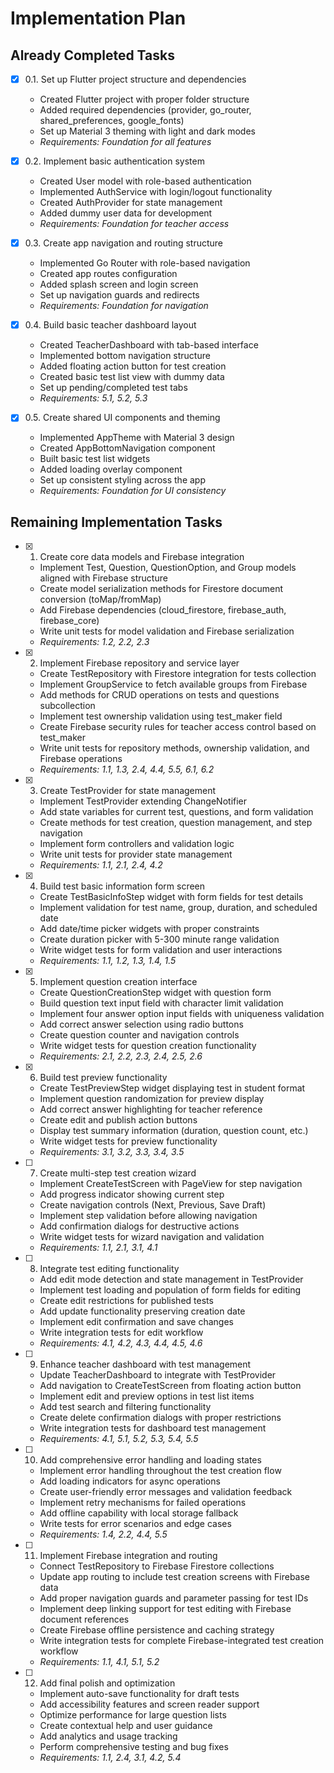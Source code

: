 # Implementation Plan

## Already Completed Tasks

- [x] 0.1. Set up Flutter project structure and dependencies
  - Created Flutter project with proper folder structure
  - Added required dependencies (provider, go_router, shared_preferences, google_fonts)
  - Set up Material 3 theming with light and dark modes
  - _Requirements: Foundation for all features_

- [x] 0.2. Implement basic authentication system
  - Created User model with role-based authentication
  - Implemented AuthService with login/logout functionality
  - Created AuthProvider for state management
  - Added dummy user data for development
  - _Requirements: Foundation for teacher access_

- [x] 0.3. Create app navigation and routing structure
  - Implemented Go Router with role-based navigation
  - Created app routes configuration
  - Added splash screen and login screen
  - Set up navigation guards and redirects
  - _Requirements: Foundation for navigation_

- [x] 0.4. Build basic teacher dashboard layout
  - Created TeacherDashboard with tab-based interface
  - Implemented bottom navigation structure
  - Added floating action button for test creation
  - Created basic test list view with dummy data
  - Set up pending/completed test tabs
  - _Requirements: 5.1, 5.2, 5.3_

- [x] 0.5. Create shared UI components and theming
  - Implemented AppTheme with Material 3 design
  - Created AppBottomNavigation component
  - Built basic test list widgets
  - Added loading overlay component
  - Set up consistent styling across the app
  - _Requirements: Foundation for UI consistency_

## Remaining Implementation Tasks

- [x] 1. Create core data models and Firebase integration


  - Implement Test, Question, QuestionOption, and Group models aligned with Firebase structure
  - Create model serialization methods for Firestore document conversion (toMap/fromMap)
  - Add Firebase dependencies (cloud_firestore, firebase_auth, firebase_core)
  - Write unit tests for model validation and Firebase serialization
  - _Requirements: 1.2, 2.2, 2.3_

- [x] 2. Implement Firebase repository and service layer



  - Create TestRepository with Firestore integration for tests collection
  - Implement GroupService to fetch available groups from Firebase
  - Add methods for CRUD operations on tests and questions subcollection
  - Implement test ownership validation using test_maker field
  - Create Firebase security rules for teacher access control based on test_maker
  - Write unit tests for repository methods, ownership validation, and Firebase operations
  - _Requirements: 1.1, 1.3, 2.4, 4.4, 5.5, 6.1, 6.2_




- [x] 3. Create TestProvider for state management

  - Implement TestProvider extending ChangeNotifier
  - Add state variables for current test, questions, and form validation
  - Create methods for test creation, question management, and step navigation
  - Implement form controllers and validation logic
  - Write unit tests for provider state management
  - _Requirements: 1.1, 2.1, 2.4, 4.2_

- [x] 4. Build test basic information form screen




  - Create TestBasicInfoStep widget with form fields for test details
  - Implement validation for test name, group, duration, and scheduled date
  - Add date/time picker widgets with proper constraints
  - Create duration picker with 5-300 minute range validation
  - Write widget tests for form validation and user interactions
  - _Requirements: 1.1, 1.2, 1.3, 1.4, 1.5_

- [x] 5. Implement question creation interface





  - Create QuestionCreationStep widget with question form
  - Build question text input field with character limit validation
  - Implement four answer option input fields with uniqueness validation
  - Add correct answer selection using radio buttons
  - Create question counter and navigation controls
  - Write widget tests for question creation functionality
  - _Requirements: 2.1, 2.2, 2.3, 2.4, 2.5, 2.6_

- [x] 6. Build test preview functionality






  - Create TestPreviewStep widget displaying test in student format
  - Implement question randomization for preview display
  - Add correct answer highlighting for teacher reference
  - Create edit and publish action buttons
  - Display test summary information (duration, question count, etc.)
  - Write widget tests for preview functionality
  - _Requirements: 3.1, 3.2, 3.3, 3.4, 3.5_

- [ ] 7. Create multi-step test creation wizard
  - Implement CreateTestScreen with PageView for step navigation
  - Add progress indicator showing current step
  - Create navigation controls (Next, Previous, Save Draft)
  - Implement step validation before allowing navigation
  - Add confirmation dialogs for destructive actions
  - Write widget tests for wizard navigation and validation
  - _Requirements: 1.1, 2.1, 3.1, 4.1_

- [ ] 8. Integrate test editing functionality
  - Add edit mode detection and state management in TestProvider
  - Implement test loading and population of form fields for editing
  - Create edit restrictions for published tests
  - Add update functionality preserving creation date
  - Implement edit confirmation and save changes
  - Write integration tests for edit workflow
  - _Requirements: 4.1, 4.2, 4.3, 4.4, 4.5, 4.6_

- [ ] 9. Enhance teacher dashboard with test management
  - Update TeacherDashboard to integrate with TestProvider
  - Add navigation to CreateTestScreen from floating action button
  - Implement edit and preview options in test list items
  - Add test search and filtering functionality
  - Create delete confirmation dialogs with proper restrictions
  - Write integration tests for dashboard test management
  - _Requirements: 4.1, 5.1, 5.2, 5.3, 5.4, 5.5_

- [ ] 10. Add comprehensive error handling and loading states
  - Implement error handling throughout the test creation flow
  - Add loading indicators for async operations
  - Create user-friendly error messages and validation feedback
  - Implement retry mechanisms for failed operations
  - Add offline capability with local storage fallback
  - Write tests for error scenarios and edge cases
  - _Requirements: 1.4, 2.2, 4.4, 5.5_

- [ ] 11. Implement Firebase integration and routing
  - Connect TestRepository to Firebase Firestore collections
  - Update app routing to include test creation screens with Firebase data
  - Add proper navigation guards and parameter passing for test IDs
  - Implement deep linking support for test editing with Firebase document references
  - Create Firebase offline persistence and caching strategy
  - Write integration tests for complete Firebase-integrated test creation workflow
  - _Requirements: 1.1, 4.1, 5.1, 5.2_

- [ ] 12. Add final polish and optimization
  - Implement auto-save functionality for draft tests
  - Add accessibility features and screen reader support
  - Optimize performance for large question lists
  - Create contextual help and user guidance
  - Add analytics and usage tracking
  - Perform comprehensive testing and bug fixes
  - _Requirements: 1.1, 2.4, 3.1, 4.2, 5.4_